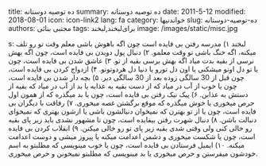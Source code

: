 title: ده توصیه دوستانه
summary: ده توصیه دوستانه
date: 2011-5-12
modified: 2018-08-01
icon:  icon-link2
lang: fa
category: خواندنیها
slug: ده-توصیه-دوستانه
authors: مجتبی بنائی
tags: برای‌لبخند,لبخند
image: /images/static/misc.jpg

s: لبخند ۱) مدرسه رفتن بی فایده است چون اگه باهوش باشی معلم وقت تو رو تلف میکنه، اگه خنگ باشی تو وقت معلمو.   ۲) دنبال پول دویدن بی فایده است، چون اگه بهش نرسی از بقیه بدت میاد اگه بهش برسی بقیه از تو.    ۳) عاشق شدن بی فایده است، چون یا تو دل اونو میشکنی یا اون دل تورو یا دنیا دل هردوتونو.   ۴) ازدواج کردن بی فایده است، چون قبل از 30 سالگی زوده بعد از 30 سالگی دیر.   ۵) بچه دار شدن بی فایده است، چون یا خوب از آب در میاد که از دست بقیه به عذابه یا بد از آب در میاد که بقیه از دستش به عذابن.   ۶) پیک نیک رفتن بی فایده است، چون یا بد میگذره که از همون اول حرص میخوری یا خوش میگذره که موقع برگشتن غصه میخوری.   ۷) رفاقت با دیگران بی فایده است، چون یا از تو بهترن که نمیخوان دنبالشون باشی یا ازشون بهتری که نمیخوای دنبالت باشن.    ۸) دنبال شهرت رفتن بیفایده است، چون تا مشهور نشدی باید زیر پای بقیه رو خالی کنی ولی وقتی شدی بقیه زیر پای تو رو خالی میکنن.    ۹) انقلاب کردن بی فایده است، چون یا شکست میخوری و دشمن اعدامت میکنه یا پیروز میشی و دوست اعدامت میکنه.  ۱۰) ايميل فرستادن بی فایده است، چون یا خوب مینویسی که مطلبتو به اسم خودشون میفرستن و حرص میخوری یا بد مینویسی که مطلبتو نمیخونن و حرص میخوری.